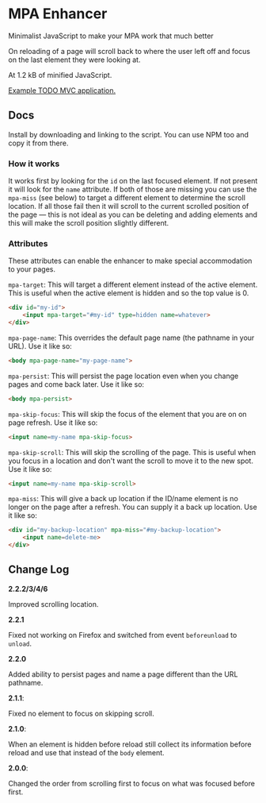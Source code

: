 # MPA Enhancer

Minimalist JavaScript to make your MPA work that much better

On reloading of a page will scroll back to where the user left off and focus on
the last element they were looking at.

At 1.2 kB of minified JavaScript.

[Example TODO MVC application.](https://jon49.github.io/mpa-enhancer/todo/)

## Docs

Install by downloading and linking to the script. You can use NPM too and copy
it from there.

### How it works

It works first by looking for the `id` on the last focused element. If not
present it will look for the `name` attribute. If both of those are missing you
can use the `mpa-miss` (see below) to target a different element to determine
the scroll location. If all those fail then it will scroll to the current
scrolled position of the page — this is not ideal as you can be deleting and
adding elements and this will make the scroll position slightly different.

### Attributes

These attributes can enable the enhancer to make special accommodation to your
pages.

`mpa-target`: This will target a different element instead of the active
element. This is useful when the active element is hidden and so the top value
is 0.

```html
<div id="my-id">
    <input mpa-target="#my-id" type=hidden name=whatever>
</div>
```

`mpa-page-name`: This overrides the default page name (the pathname in your
URL). Use it like so:

```html
<body mpa-page-name="my-page-name">
```

`mpa-persist`: This will persist the page location even when you change pages
and come back later. Use it like so:

```html
<body mpa-persist>
```

`mpa-skip-focus`: This will skip the focus of the element that you are on on
page refresh. Use it like so:

```html
<input name=my-name mpa-skip-focus>
```

`mpa-skip-scroll`: This will skip the scrolling of the page. This is useful
when you focus in a location and don't want the scroll to move it to the new
spot. Use it like so:

```html
<input name=my-name mpa-skip-scroll>
```

`mpa-miss`: This will give a back up location if the ID/name element is no
longer on the page after a refresh. You can supply it a back up location. Use it
like so:

```html
<div id="my-backup-location" mpa-miss="#my-backup-location">
    <input name=delete-me>
</div>
```

## Change Log

**2.2.2/3/4/6**

Improved scrolling location.

**2.2.1**

Fixed not working on Firefox and switched from event `beforeunload` to `unload`.

**2.2.0**

Added ability to persist pages and name a page different than the URL pathname.

**2.1.1**:

Fixed no element to focus on skipping scroll.

**2.1.0**:

When an element is hidden before reload still collect its information before
reload and use that instead of the `body` element.

**2.0.0**:

Changed the order from scrolling first to focus on what was focused before
first.


